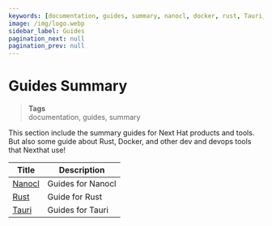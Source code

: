 ```yaml
---
keywords: [documentation, guides, summary, nanocl, docker, rust, Tauri, Next.js, next tauri, nextjs tauri, nextjs, next.js]
image: /img/logo.webp
sidebar_label: Guides
pagination_next: null
pagination_prev: null
---
```


# Guides Summary

> **Tags** <br />
> documentation, guides, summary

This section include the summary guides for Next Hat products and tools.<br/>
But also some guide about Rust, Docker, and other dev and devops tools that Nexthat use!

| Title      | Description |
| ----------- | ----------- |
| [Nanocl](/docs/guides/nanocl/readme.md)   | Guides for Nanocl        |
| [Rust](/docs/guides/rust/package_deb.md) | Guide for Rust
| [Tauri](/docs/guides/tauri/nextjs.md)   | Guides for Tauri        |
